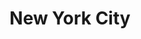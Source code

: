 ---
collection_archive: true
collection_awards: []
collection_category:
  - Lifestyle
  - Stock
  - Reportage
  - Black and White
  - Color
  - Sports + Athletes
  - Portraits
collection_content: ''
collection_cover: 'https://d1sf55qlb7p6hz.cloudfront.net/gosk8_bw-redo-horizontal-1.jpg'
collection_cover_mobile: 'https://d1sf55qlb7p6hz.cloudfront.net/gosk8_bw-redo-vertical-1.jpg'
collection_description: >-
  Photographed for NYC skateboarding legend Alex Corporan (Supreme) and sponsors
  Nike SB and Arizona Iced Tea.
collection_description_alignment: center
collection_exhibition: []
collection_filter: Commissioned + Stock
collection_hidden: false
collection_meta: 'GoSkateBoardingDay'
collection_press: []
collection_preview:
  - 'https://d1sf55qlb7p6hz.cloudfront.net/gosk8_bw-redo-4x3-1.jpg'
  - 'https://d1sf55qlb7p6hz.cloudfront.net/gosk8_bw-redo-4x3-2.jpg'
  - 'https://d1sf55qlb7p6hz.cloudfront.net/gosk8_bw-redo-4x3-3.jpg'
  - 'https://d1sf55qlb7p6hz.cloudfront.net/gosk8_bw-redo-4x3-4.jpg'
cover_image: 'https://d1sf55qlb7p6hz.cloudfront.net/social-19.jpg'
date: ''
hide_footer: true
layout: blocks
logo: ''
navigation_theme: black
px_extra: true
slug: go-skateboarding-day
theme_color: '#BBD8FF'
theme_color_all_works: '#fFB0B0'
title: New York City
collection_blocks:
  - _bookshop_name: collections/media-row-start
    row_alignment: between
  - _bookshop_name: collections/media-element
    align_x: start
    color: '#CBCBCB'
    image: 'https://d1sf55qlb7p6hz.cloudfront.net/gosk8_bw-redo-1.jpg'
    margin_left: 15
    margin_right: ''
    margin_y: 100
    width: 60
  - _bookshop_name: collections/media-row
    row_alignment: between
  - _bookshop_name: collections/media-element
    align_x: start
    color: '#E9E9E9'
    image: 'https://d1sf55qlb7p6hz.cloudfront.net/gosk8_bw-redo-2.jpg'
    margin_left: 5
    margin_right: ''
    margin_y: 100
    width: 40
  - _bookshop_name: collections/media-element
    align_x: start
    color: '#A7A7A7'
    image: 'https://d1sf55qlb7p6hz.cloudfront.net/gosk8_bw-redo-3.jpg'
    margin_left: ''
    margin_right: 10
    margin_y: 300
    width: 33
  - _bookshop_name: collections/media-row
    row_alignment: between
  - _bookshop_name: collections/media-element
    align_x: start
    color: '#858585'
    image: 'https://d1sf55qlb7p6hz.cloudfront.net/gosk8_bw-redo-4.jpg'
    margin_left: 20
    margin_y: 100
    width: 60
  - _bookshop_name: collections/media-row
    row_alignment: between
  - _bookshop_name: collections/media-element
    align_x: start
    color: '#FFF6E7'
    image: 'https://d1sf55qlb7p6hz.cloudfront.net/sk8-5.jpg'
    margin_left: 15
    margin_right: 0
    margin_y: 100
    width: 25
  - _bookshop_name: collections/media-element
    align_x: start
    color: '#D1E2DF'
    image: 'https://d1sf55qlb7p6hz.cloudfront.net/sk8-6.jpg'
    margin_right: 15
    margin_y: 300
    width: 40
  - _bookshop_name: collections/media-row
    row_alignment: between
  - _bookshop_name: collections/media-element
    align_x: start
    color: '#E4E4E4'
    image: 'https://d1sf55qlb7p6hz.cloudfront.net/gosk8_bw-redo-5.jpg'
    margin_left: 5
    margin_right: ''
    margin_y: 200
    width: 60
  - _bookshop_name: collections/media-row
    row_alignment: between
  - _bookshop_name: collections/media-element
    align_x: start
    color: '#AAAAAA'
    image: 'https://d1sf55qlb7p6hz.cloudfront.net/gosk8_bw-redo-6.jpg'
    margin_left: 35
    margin_right: ''
    margin_y: 100
    width: 45
  - _bookshop_name: collections/media-row
    row_alignment: between
  - _bookshop_name: collections/media-element
    align_x: start
    color: '#F2ECE6'
    image: 'https://d1sf55qlb7p6hz.cloudfront.net/sk8-10.jpg'
    margin_left: 10
    margin_y: 300
    width: 45
  - _bookshop_name: collections/media-element
    align_x: start
    color: '#F3F9E9'
    image: 'https://d1sf55qlb7p6hz.cloudfront.net/sk8-9.jpg'
    margin_left: ''
    margin_right: 5
    margin_y: 100
    width: 30
  - _bookshop_name: collections/media-row
    row_alignment: between
  - _bookshop_name: collections/media-element
    align_x: start
    color: '#E4E4E4'
    image: 'https://d1sf55qlb7p6hz.cloudfront.net/gosk8_bw-redo-7.jpg'
    margin_left: 35
    margin_y: 100
    width: 40
  - _bookshop_name: collections/media-row
    row_alignment: between
  - _bookshop_name: collections/media-element
    align_x: start
    color: '#FBEDE7'
    image: 'https://d1sf55qlb7p6hz.cloudfront.net/sk8-12.jpg'
    margin_left: 10
    margin_right: ''
    margin_y: 100
    width: 45
  - _bookshop_name: collections/media-row
    row_alignment: between
  - _bookshop_name: collections/media-element
    align_x: start
    color: '#F9F9F3'
    image: 'https://d1sf55qlb7p6hz.cloudfront.net/sk8-13.jpg'
    margin_left: ''
    margin_right: ''
    margin_y: 100
    width: 66
  - _bookshop_name: collections/media-element
    align_x: start
    color: '#C6D5DB'
    image: 'https://d1sf55qlb7p6hz.cloudfront.net/sk8-14.jpg'
    margin_left: ''
    margin_right: 5
    margin_y: 500
    width: 25
  - _bookshop_name: collections/media-row
    row_alignment: between
  - _bookshop_name: collections/media-element
    align_x: start
    color: '#D9D9D9'
    image: 'https://d1sf55qlb7p6hz.cloudfront.net/gosk8_bw-redo-8.jpg'
    margin_left: 50
    margin_right: ''
    margin_y: 100
    width: 33
  - _bookshop_name: collections/media-row
    row_alignment: between
  - _bookshop_name: collections/media-element
    align_x: start
    color: '#EAFAF9'
    image: 'https://d1sf55qlb7p6hz.cloudfront.net/sk8-17.jpg'
    margin_left: 30
    margin_y: 100
    width: 40
  - _bookshop_name: collections/media-row-end
---